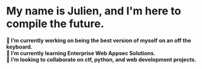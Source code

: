 # My name is Julien, and I'm here to compile the future.
**🔭 I’m currently working on being the best version of myself on an off the keyboard.** <br>
**🌱 I’m currently learning Enterprise Web Appsec Solutions.** <br>
**👯 I’m looking to collaborate on ctf, python, and web development projects.** 
